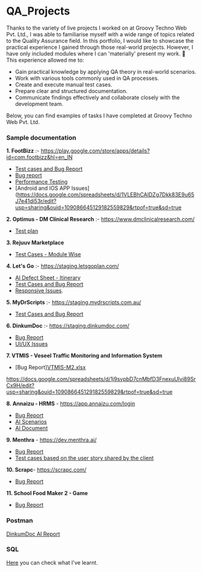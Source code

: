 # QA_Projects
Thanks to the variety of live projects I worked on at Groovy Techno Web Pvt. Ltd., I was able to familiarise myself with a wide range of topics related to the Quality Assurance field. In this portfolio, I would like to showcase the practical experience I gained through those real-world projects. However, I have only included modules where I can 'materially' present my work. :slightly_smiling_face:
This experience allowed me to:
* Gain practical knowledge by applying QA theory in real-world scenarios.
* Work with various tools commonly used in QA processes.
* Create and execute manual test cases.
* Prepare clear and structured documentation.
* Communicate findings effectively and collaborate closely with the development team.

Below, you can find examples of tasks I have completed at Groovy Techno Web Pvt. Ltd.

### Sample documentation
**1. FootBizz** :- https://play.google.com/store/apps/details?id=com.footbizz&hl=en_IN
* [Test cases and Bug Report](https://docs.google.com/spreadsheets/d/1XhgPm-9lYmdaLvSWqSKlg5f-S0Wj34zC/edit?gid=1974762537#gid=1974762537)
* [Bug report](https://docs.google.com/spreadsheets/d/1N0UNluPKfuGABzAiERWwAnW2OD1mKbVmq3zWGuOAJ8Q/edit?usp=drive_link)
* [Performance Testing](https://docs.google.com/spreadsheets/d/1OMKEaLEgPjmYHgw6S3g_GhvHAvkmPsXg/edit?usp=sharing&ouid=109086645129182559829&rtpof=true&sd=true)
* [Android and IOS APP Issues](https://docs.google.com/spreadsheets/d/1VLEBhCAlDZg7Dkk83E9u65J7e41di53r/edit?usp=sharing&ouid=109086645129182559829&rtpof=true&sd=true

 **2. Optimus - DM Clinical Research** :- https://www.dmclinicalresearch.com/
     
   * [Test plan](https://docs.google.com/document/d/1SFauFJJK4EIbLg2fYTso0yIWBQaW4Tfp/edit?usp=sharing&ouid=109086645129182559829&rtpof=true&sd=true)

 **3. Rejuuv Marketplace**

   * [Test Cases - Module Wise](https://docs.google.com/spreadsheets/d/1guapzPipWfpnxwo0DTt2LfmM_1LqCYuy/edit?usp=sharing&ouid=109086645129182559829&rtpof=true&sd=true)

 **4. Let's Go** :- https://staging.letsgoplan.com/

   * [AI Defect Sheet - Itinerary](https://docs.google.com/spreadsheets/d/15FNqG1Jm3dQF2gVAt2uM9UH-eFsy8SjO/edit?usp=sharing&ouid=109086645129182559829&rtpof=true&sd=true)<br>
   * [Test Cases and Bug Report](https://docs.google.com/spreadsheets/d/1MC0krDN8bXoysXeB1cR5Ya0kMjoHFjrv/edit?usp=sharing&ouid=109086645129182559829&rtpof=true&sd=true)
   * [Responsive Issues](https://docs.google.com/spreadsheets/d/1Dp17LKJjKU1eXMpX8dEauT-kEzZg9Dq6/edit?usp=sharing&ouid=109086645129182559829&rtpof=true&sd=true).

 **5. MyDrScripts** :- https://staging.mydrscripts.com.au/

   * [Test Cases and Bug Report](https://docs.google.com/spreadsheets/d/1J20r8O7un6J2EMCjaWqmHDYZipBCXZLW/edit?usp=sharing&ouid=109086645129182559829&rtpof=true&sd=true)

 **6. DinkumDoc** :- https://staging.dinkumdoc.com/

   * [Bug Report](https://docs.google.com/spreadsheets/d/1XMNc9VMnsQxo1vCqk9KSt06xxCG68RRd/edit?usp=sharing&ouid=109086645129182559829&rtpof=true&sd=true)
   * [UI/UX Issues](https://docs.google.com/spreadsheets/d/1mmNzOI_xJn6WKMoYK2S2SeZDCqpJ9xWH/edit?usp=sharing&ouid=109086645129182559829&rtpof=true&sd=true)

 **7. VTMIS - Veseel Traffic Monitoring and Information System**

   * [Bug Report][VTMIS-M2.xlsx](https://github.com/user-attachments/files/22322055/VTMIS-M2.xlsx)

   https://docs.google.com/spreadsheets/d/1j9svpbD7cnMbfD3FnexuUlvi89SrCx9H/edit?usp=sharing&ouid=109086645129182559829&rtpof=true&sd=true

  **8. Annaizu - HRMS** - https://app.annaizu.com/login

   * [Bug Report](https://docs.google.com/spreadsheets/d/1ml1n2wpDzc8kD_9U4zgQRUVXKdcCZCBT/edit?usp=sharing&ouid=109086645129182559829&rtpof=true&sd=true)
   * [AI Scenarios](https://docs.google.com/document/d/1l-_TLsMjdv_2zULDEHPExCcX8qUwN8Hk/edit?usp=sharing&ouid=109086645129182559829&rtpof=true&sd=true)
   * [AI Document](https://docs.google.com/document/d/1qwas9ayFy9QgVo8HhvZpaSfo5G_wscxE/edit?usp=sharing&ouid=109086645129182559829&rtpof=true&sd=true)

 **9. Menthra** - https://dev.menthra.ai/

   * [Bug Report](https://docs.google.com/document/d/1O8ShriVWGTSI9hG1DR2bJAky5KnvsBGT/edit?usp=sharing&rtpof=true&sd=true)
   * [Test cases based on the user story shared by the client](https://docs.google.com/spreadsheets/d/1tlfBiVdBaId6GRitFTEPKPO2WQq_PlsP/edit?usp=sharing&ouid=109086645129182559829&rtpof=true&sd=true)

 **10. Scrapc**- https://scrapc.com/

   * [Bug Report](https://drive.google.com/file/d/1xbf77XgP-0llB7LMRT-mAOOZCQCGxYWo/view?usp=sharing)

 **11. School Food Maker 2 - Game**

   * [Bug Report](https://docs.google.com/spreadsheets/d/1gApTrvny75Cb_9BZG4rR7pgx2AW4KT-k/edit?usp=sharing&ouid=109086645129182559829&rtpof=true&sd=true)

### Postman

[DinkumDoc AI Report](https://docs.google.com/spreadsheets/d/1s9wqKMfEd-SyFygc6crgcy0c1pJ_Rk9r/edit?usp=sharing&ouid=109086645129182559829&rtpof=true&sd=true) 

### SQL

[Here](https://drive.google.com/file/d/1KSOP_zzklIM21iJGmHo84DIRl7C2KYCz/view?usp=drive_link) you can check what I've learnt.


